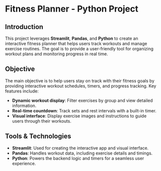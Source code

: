 # Fitness Planner - Python Project

## Introduction

This project leverages **Streamlit**, **Pandas**, and **Python** to create an interactive fitness planner that helps users track workouts and manage exercise routines. The goal is to provide a user-friendly tool for organizing workout plans and monitoring progress in real time.

## Objective

The main objective is to help users stay on track with their fitness goals by providing interactive workout schedules, timers, and progress tracking. Key features include:

- **Dynamic workout display**: Filter exercises by group and view detailed information.
- **Real-time countdown**: Track sets and rest intervals with a built-in timer.
- **Visual interface**: Display exercise images and instructions to guide users through their workouts.

## Tools & Technologies

- **Streamlit**: Used for creating the interactive app and visual interface.
- **Pandas**: Handles workout data, including exercise details and timings.
- **Python**: Powers the backend logic and timers for a seamless user experience.




